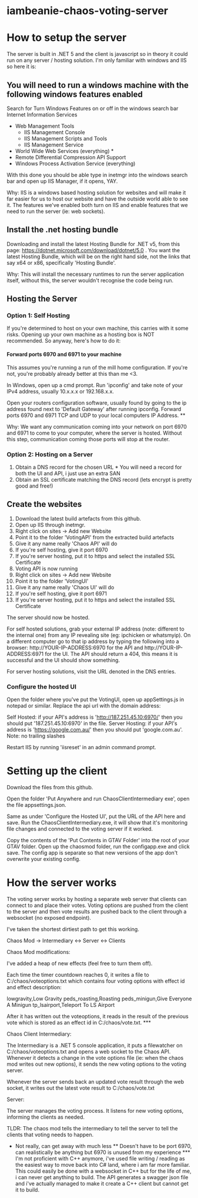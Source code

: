 # iambeanie-chaos-voting-server

# How to setup the server

The server is built in .NET 5 and the client is javascript so in theory it could run on any server / hosting solution. I'm only familiar with windows and IIS so here it is:

## You will need to run a windows machine with the following windows features enabled
Search for Turn Windows Features on or off in the windows search bar
Internet Information Services
- Web Management Tools
  - IIS Management Console
  - IIS Management Scripts and Tools
  - IIS Management Service
- World Wide Web Services (everything) *
- Remote Differential Compression API Support
- Windows Process Activation Service (everything)

With this done you should be able type in inetmgr into the windows search bar and open up IIS Manager, if it opens, YAY. 

Why: IIS is a windows based hosting solution for websites and will make it far easier for us to host our website and have the outside world able to see it. The features we've enabled both turn on IIS and enable features that we need to run the server (ie: web sockets).

## Install the .net hosting bundle

Downloading and install the latest Hosting Bundle for .NET v5, from this page: https://dotnet.microsoft.com/download/dotnet/5.0 . You want the latest Hosting Bundle, which will be on the right hand side, not the links that say x64 or x86, specifically 'Hosting Bundle'. 

Why: This will install the necessary runtimes to run the server application itself, without this, the server wouldn't recognise the code being run.

## Hosting the Server

### Option 1: Self Hosting

If you're determined to host on your own machine, this carries with it some risks. Opening up your own machine as a hosting box is NOT recommended. So anyway, here's how to do it:

#### Forward ports 6970 and 6971 to your machine

This assumes you're running a run of the mill home configuration. If you're not, you're probably already better at this than me <3.

In Windows, open up a cmd prompt. Run 'ipconfig' and take note of your IPv4 address, usually 10.x.x.x or 192.168.x.x.

Open your routers configuration software, usually found by going to the ip address found next to 'Default Gateway' after running ipconfig. Forward ports 6970 and 6971 TCP and UDP to your local computers IP Address. **

Why: We want any communication coming into your network on port 6970 and 6971 to come to your computer, where the server is hosted. Without this step, communication coming those ports will stop at the router.

### Option 2: Hosting on a Server

  1. Obtain a DNS record for the chosen URL
    * You will need a record for both the UI and API, i just use an extra SAN
  2. Obtain an SSL certificate matching the DNS record (lets encrypt is pretty good and free!)

## Create the websites

1. Download the latest build artefacts from this github.
2. Open up IIS through inetmgr.
3. Right click on sites -> Add new Website
4. Point it to the folder 'VotingAPI' from the extracted build artefacts
5. Give it any name really 'Chaos API' will do
6. If you're self hosting, give it port 6970
7. If you're server hosting, put it to https and select the installed SSL Certificate
8. Voting API is now running
9. Right click on sites -> Add new Website
10. Point it to the folder 'VotingUI'
11. Give it any name really 'Chaos UI' will do
12. If you're self hosting, give it port 6971
13. If you're server hosting, put it to https and select the installed SSL Certificate

The server should now be hosted.

For self hosted solutions, grab your external IP address (note: different to the internal one) from any IP revealing site (eg: ipchicken or whatsmyip). On a different computer go to that ip address by typing the following into a browser: http://YOUR-IP-ADDRESS:6970 for the API and http://YOUR-IP-ADDRESS:6971 for the UI. The API should return a 404, this means it is successful and the UI should show something.

For server hosting solutions, visit the URL denoted in the DNS entries.

### Configure the hosted UI

Open the folder where you've put the VotingUI, open up appSettings.js in notepad or similar. Replace the api url with the domain address:

Self Hosted: if your API's address is 'http://187.251.45.10:6970/' then you should put '187.251.45.10:6970' in the file.
Server Hosting: if your API's address is 'https://google.com.au/' then you should put 'google.com.au'.
Note: no trailing slashes

Restart IIS by running 'iisreset' in an admin command prompt.


# Setting up the client

Download the files from this github.

Open the folder 'Put Anywhere and run ChaosClientIntermediary exe', open the file appsettings.json.

Same as under 'Configure the Hosted UI', put the URL of the API here and save. Run the ChaosClientIntermediary.exe, it will show that it's monitoring file changes and connected to the voting server if it worked.

Copy the contents of the 'Put Contents in GTAV Folder' into the root of your GTAV folder. Open up the chaosmod folder, run the configapp.exe and click save. The config app is separate so that new versions of the app don't overwrite your existing config.




# How the server works

The voting server works by hosting a separate web server that clients can connect to and place their votes. Voting options are pushed from the client to the server and then vote results are pushed back to the client through a websocket (no exposed endpoint).

I've taken the shortest dirtiest path to get this working.

Chaos Mod -> Intermediary <-> Server <-> Clients

Chaos Mod modifications:

I've added a heap of new effects (feel free to turn them off).

Each time the timer countdown reaches 0, it writes a file to C:/chaos/voteoptions.txt which contains four voting options with effect id and effect description:

lowgravity,Low Gravity
peds_roasting,Roasting
peds_minigun,Give Everyone A Minigun
tp_lsairport,Teleport To LS Airport

After it has written out the voteoptions, it reads in the result of the previous vote which is stored as an effect id in C:/chaos/vote.txt. ***

Chaos Client Intermediary:

The Intermediary is a .NET 5 console application, it puts a filewatcher on C:/chaos/voteoptions.txt and opens a web socket to the Chaos API. Whenever it detects a change in the vote options file (ie: when the chaos mod writes out new options), it sends the new voting options to the voting server.

Whenever the server sends back an updated vote result through the web socket, it writes out the latest vote result to C:/chaos/vote.txt

Server:

The server manages the voting process. It listens for new voting options, informing the clients as needed.

TLDR: The chaos mod tells the intermediary to tell the server to tell the clients that voting needs to happen.


* Not really, can get away with much less
** Doesn't have to be port 6970, can realistically be anything but 6970 is unused from my experience
*** I'm not proficient with C++ anymore, i've used file writing / reading as the easiest way to move back into C# land, where i am far more familiar. This could easily be done with a websocket in C++ but for the life of me, i can never get anything to build. The API generates a swagger json file and i've actually managed to make it create a C++ client but cannot get it to build.
